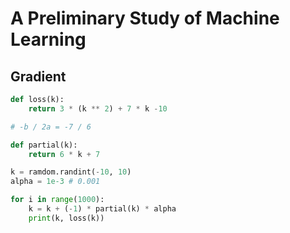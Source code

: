 # A Preliminary Study of Machine Learning


## Gradient

```python
def loss(k):
    return 3 * (k ** 2) + 7 * k -10

# -b / 2a = -7 / 6

def partial(k):
    return 6 * k + 7

k = ramdom.randint(-10, 10)
alpha = 1e-3 # 0.001

for i in range(1000):
    k = k + (-1) * partial(k) * alpha
    print(k, loss(k))

```

